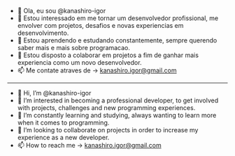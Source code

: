 - 👋 Ola, eu sou @kanashiro-igor
- 👀 Estou interessado em me tornar um desenvolvedor profissional, me envolver com projetos, desafios e novas experiencias em desenvolvimento.
- 🌱 Estou aprendendo e estudando constantemente, sempre querendo saber mais e mais sobre programacao.
- 💞️ Estou disposto a colaborar em projetos a fim de ganhar mais experiencia como um novo desenvolvedor.
- 📫 Me contate atraves de -> kanashiro.igor@gmail.com
----------------------------------------------------------------------------------------------------------------
- 👋 Hi, I’m @kanashiro-igor
- 👀 I’m interested in becoming a professional developer, to get involved with projects, challenges and new programming experiences.
- 🌱 I’m constantly learning and studying, always wanting to learn more when it comes to programming.
- 💞️ I’m looking to collaborate on projects in order to increase my experience as a new developer.
- 📫 How to reach me -> kanashiro.igor@gmail.com

<!---
kanashiro-igor/kanashiro-igor is a ✨ special ✨ repository because its `README.md` (this file) appears on your GitHub profile.
You can click the Preview link to take a look at your changes.
--->
